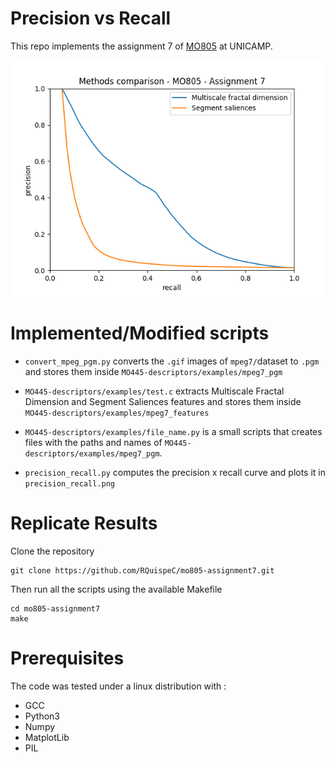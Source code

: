# Precision vs Recall
This repo implements the assignment 7 of [MO805](http://www.ic.unicamp.br/~rtorres/mo805A_19s1/07-assignment.pdf) at UNICAMP.

![](precision_recall.png?raw=true)

# Implemented/Modified scripts

* `convert_mpeg_pgm.py` converts the `.gif` images of `mpeg7/`dataset to `.pgm` and stores them inside `MO445-descriptors/examples/mpeg7_pgm`

* `MO445-descriptors/examples/test.c` extracts Multiscale Fractal Dimension and Segment Saliences features and stores them inside `MO445-descriptors/examples/mpeg7_features`

* `MO445-descriptors/examples/file_name.py` is a small scripts that creates files with the paths and names of `MO445-descriptors/examples/mpeg7_pgm`.

* `precision_recall.py` computes the precision x recall curve and plots it in `precision_recall.png`

# Replicate Results

Clone the repository

```
git clone https://github.com/RQuispeC/mo805-assignment7.git
```

Then run all the scripts using the available Makefile

```
cd mo805-assignment7
make
```

# Prerequisites

The code was tested under a linux distribution with :

* GCC
* Python3
* Numpy
* MatplotLib
* PIL

